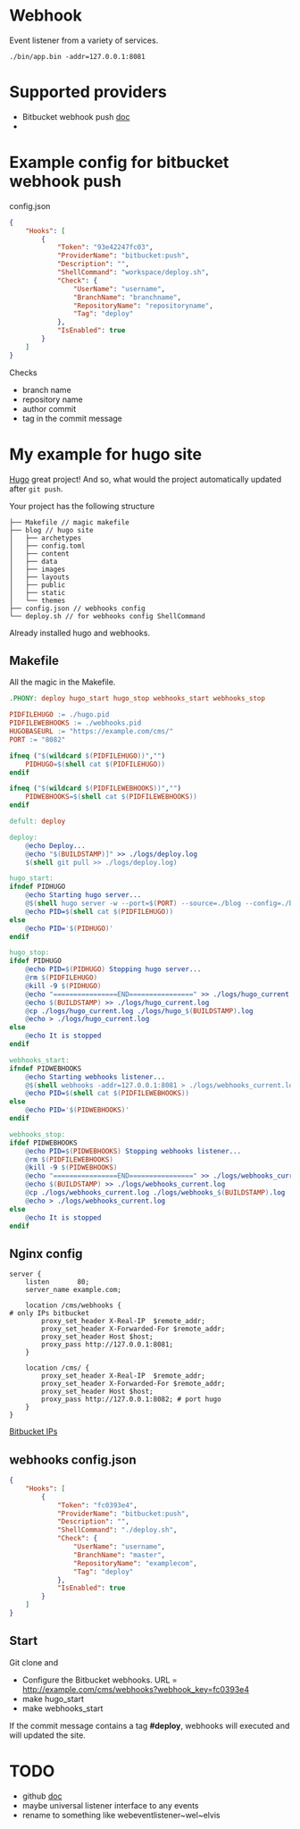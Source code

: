 # Webhook

Event listener from a variety of services.

``` shell
./bin/app.bin -addr=127.0.0.1:8081
```

# Supported providers

* Bitbucket webhook push [doc](https://confluence.atlassian.com/bitbucket/event-payloads-740262817.html#EventPayloads-Push)
* 

# Example config for bitbucket webhook push

config.json
``` json
{
    "Hooks": [
        {
            "Token": "93e42247fc03",
            "ProviderName": "bitbucket:push",
            "Description": "",
            "ShellCommand": "workspace/deploy.sh",
            "Check": {
                "UserName": "username",
                "BranchName": "branchname",
                "RepositoryName": "repositoryname",
                "Tag": "deploy"
            },
            "IsEnabled": true
        }
    ]
}
```

Checks
* branch name
* repository name
* author commit
* tag in the commit message

# My example for hugo site

[Hugo](https://gohugo.io) great project!
And so, what would the project automatically updated after ```git push```. 

Your project has the following structure
```
├── Makefile // magic makefile
├── blog // hugo site
│   ├── archetypes
│   ├── config.toml
│   ├── content
│   ├── data
│   ├── images
│   ├── layouts
│   ├── public
│   ├── static
│   └── themes
├── config.json // webhooks config
└── deploy.sh // for webhooks config ShellCommand
```

Already installed hugo and webhooks.

## Makefile

All the magic in the Makefile.
``` Makefile
.PHONY: deploy hugo_start hugo_stop webhooks_start webhooks_stop

PIDFILEHUGO := ./hugo.pid
PIDFILEWEBHOOKS := ./webhooks.pid
HUGOBASEURL := "https://example.com/cms/"
PORT := "8082"

ifneq ("$(wildcard $(PIDFILEHUGO))","")
    PIDHUGO=$(shell cat $(PIDFILEHUGO))
endif

ifneq ("$(wildcard $(PIDFILEWEBHOOKS))","")
    PIDWEBHOOKS=$(shell cat $(PIDFILEWEBHOOKS))
endif

defult: deploy

deploy:
    @echo Deploy...
    @echo "$(BUILDSTAMP)]" >> ./logs/deploy.log
    $(shell git pull >> ./logs/deploy.log)

hugo_start:
ifndef PIDHUGO
    @echo Starting hugo server...
    @$(shell hugo server -w --port=$(PORT) --source=./blog --config=./blog/config.toml --renderToDisk --baseURL=$(HUGOBASEURL) --appendPort=false > ./logs/hugo_current.log 2>&1 & echo $$! > $(PIDFILEHUGO))
    @echo PID=$(shell cat $(PIDFILEHUGO))
else
    @echo PID='$(PIDHUGO)'
endif

hugo_stop:
ifdef PIDHUGO
    @echo PID=$(PIDHUGO) Stopping hugo server...
    @rm $(PIDFILEHUGO)
    @kill -9 $(PIDHUGO)
    @echo "================END================" >> ./logs/hugo_current.log
    @echo $(BUILDSTAMP) >> ./logs/hugo_current.log
    @cp ./logs/hugo_current.log ./logs/hugo_$(BUILDSTAMP).log
    @echo > ./logs/hugo_current.log
else
    @echo It is stopped
endif

webhooks_start:
ifndef PIDWEBHOOKS
    @echo Starting webhooks listener...
    @$(shell webhooks -addr=127.0.0.1:8081 > ./logs/webhooks_current.log 2>&1 & echo $$! > $(PIDFILEWEBHOOKS))
    @echo PID=$(shell cat $(PIDFILEWEBHOOKS))
else
    @echo PID='$(PIDWEBHOOKS)'
endif

webhooks_stop:
ifdef PIDWEBHOOKS
    @echo PID=$(PIDWEBHOOKS) Stopping webhooks listener...
    @rm $(PIDFILEWEBHOOKS)
    @kill -9 $(PIDWEBHOOKS)
    @echo "================END================" >> ./logs/webhooks_current.log
    @echo $(BUILDSTAMP) >> ./logs/webhooks_current.log
    @cp ./logs/webhooks_current.log ./logs/webhooks_$(BUILDSTAMP).log
    @echo > ./logs/webhooks_current.log
else
    @echo It is stopped
endif
```

## Nginx config
```
server {
    listen       80;
    server_name example.com;

    location /cms/webhooks {
# only IPs bitbucket
        proxy_set_header X-Real-IP  $remote_addr;
        proxy_set_header X-Forwarded-For $remote_addr;
        proxy_set_header Host $host;
        proxy_pass http://127.0.0.1:8081;
    }

    location /cms/ {
        proxy_set_header X-Real-IP  $remote_addr;
        proxy_set_header X-Forwarded-For $remote_addr;
        proxy_set_header Host $host;
        proxy_pass http://127.0.0.1:8082; # port hugo
    }
}
```

[Bitbucket IPs](https://confluence.atlassian.com/bitbucket/manage-webhooks-735643732.html#Managewebhooks-trigger_webhook)

## webhooks config.json
``` json
{
    "Hooks": [
        {
            "Token": "fc0393e4",
            "ProviderName": "bitbucket:push",
            "Description": "",
            "ShellCommand": "./deploy.sh",
            "Check": {
                "UserName": "username",
                "BranchName": "master",
                "RepositoryName": "examplecom",
                "Tag": "deploy"
            },
            "IsEnabled": true
        }
    ]
}
```

## Start

Git clone and
* Configure the Bitbucket webhooks. URL = http://example.com/cms/webhooks?webhook_key=fc0393e4
* make hugo_start
* make webhooks_start

If the commit message contains a tag **#deploy**, webhooks will executed and will updated the site.

# TODO

* github [doc](https://developer.github.com/webhooks/)
* maybe universal listener interface to any events
* rename to something like webeventlistener~wel~elvis
